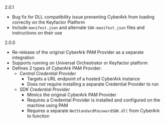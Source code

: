 2.0.1
- Bug fix for DLL compatibility issue preventing CyberArk from loading correctly on the Keyfactor Platform
- Include `manifest.json` and alternate `SDK-manifest.json` files and instructions on their use

2.0.0
- Re-release of the original CyberArk PAM Provider as a separate integration
- Supports running on Universal Orchestrator or Keyfactor platform
- Defines 2 types of CyberArk PAM Provider:
  - _Central Credential Provider_
    - Targets a URL endpoint of a hosted CyberArk instance
    - Does not require installing a separate Credential Provider to run
  - _SDK Credential Provider_
    - Mimics the original CyberArk PAM Provider
    - Requires a Credential Provider is installed and configured on the machine using PAM
    - Requires a separate `NetStandardPasswordSDK.dll` from CyberArk to function


